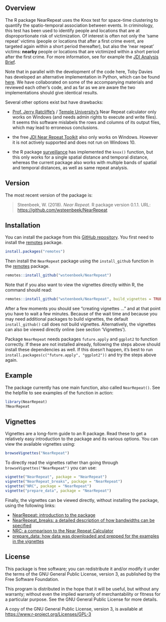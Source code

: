 
<!-- README.md is generated from README.Rmd. Please edit that file -->

## Overview

The R package NearRepeat uses the Knox test for space-time clustering to
quantify the spatio-temporal association between events. In criminology,
this test has been used to identify people and locations that are at
disproportionate risk of victimization. Of interest is often not only
the ‘same repeat’ victims (people or locations that after a first crime
event, are targeted again within a short period thereafter), but also
the ‘near repeat’ victims: **nearby** people or locations that are
victimized within a short period after the first crime. For more
information, see for example the [JDI Analysis
Brief](http://www.ucl.ac.uk/jdibrief/analysis/repeat_victimisation).

Note that in parallel with the development of the code here, Toby Davies
has developed an alternative implementation in Python, which can be
found [here](https://github.com/tobydavies/NearRepeat). We have
collaborated on some of the accompanying materials and reviewed each
other’s code, and as far as we are aware the two implementations should
give identical results.

Several other options exist but have drawbacks:

  - [Prof. Jerry Ratcliffe’s](http://www.jratcliffe.net/software/) /
    [Temple
    University’s](http://www.cla.temple.edu/center-for-security-and-crime-science/projects/#near-repeat-calculator)
    Near Repeat calculator only works on Windows (and needs admin rights
    to execute and write files). It seems this software mislabels the
    rows and columns of its output files, which may lead to erroneous
    conclusions.

  - the free [JDI Near Repeat
    Toolkit](http://www.ucl.ac.uk/jill-dando-institute/research/research-groups/geo-crime/near_repeat_toolkit)
    also only works on Windows. However it is not actively supported and
    does not run on Windows 10.

  - the R package
    [surveillance](https://cran.r-project.org/package=surveillance) has
    implemented the `knox()` function, but this only works for a single
    spatial distance and temporal distance, whereas the current package
    also works with multiple bands of spatial and temporal distances, as
    well as same repeat analysis.

## Version

The most recent version of the package is:

> Steenbeek, W. (2018). *Near Repeat*. R package version 0.1.1. URL:
> <https://github.com/wsteenbeek/NearRepeat>

## Installation

You can install the package from this [GitHub
repository](https://github.com/wsteenbeek/NearRepeat). You first need to
install the [remotes](https://CRAN.R-project.org/package=remotes)
package.

``` r
install.packages("remotes")
```

Then install the `NearRepeat` package using the `install_github`
function in the [remotes](https://CRAN.R-project.org/package=remotes)
package.

``` r
remotes::install_github("wsteenbeek/NearRepeat")
```

Note that if you also want to view the vignettes directly within R, the
command should read:

``` r
remotes::install_github("wsteenbeek/NearRepeat", build_vignettes = TRUE)
```

After a few moments you should see “creating vignettes …” and at that
point you have to wait a few minutes. Because of the wait time and
because you may need additional packages to build vignettes, the default
`install_github()` call does not build vignettes. Alternatively, the
vignettes can also be viewed directly online (see section ‘Vignettes’).

Package `NearRepeat` needs packages `future.apply` and `ggplot2` to
function correctly. If these are not installed already, following the
steps above should install these dependencies as well. If this doesn’t
happen, it’s best to run `install.packages(c("future.apply",
"ggplot2"))` and try the steps above again.

## Example

The package currently has one main function, also called `NearRepeat()`.
See the helpfile to see examples of the function in action:

``` r
library(NearRepeat)
?NearRepeat
```

## Vignettes

Vignettes are a long-form guide to an R package. Read these to get a
relatively easy introduction to the package and its various options. You
can view the available vignettes using:

``` r
browseVignettes("NearRepeat")
```

To directly read the vignettes rather than going through
`browseVignettes("NearRepeat")` you can use:

``` r
vignette("NearRepeat", package = "NearRepeat")
vignette("NearRepeat_breaks", package = "NearRepeat")
vignette("NRC", package = "NearRepeat")
vignette("prepare_data", package = "NearRepeat")
```

Finally, the vignettes can be viewed directly, without installing the
package, using the following links:

  - [NearRepeat: introduction to the
    package](http://htmlpreview.github.io/?https://github.com/wsteenbeek/NearRepeat/blob/master/doc/NearRepeat.html)
  - [NearRepeat\_breaks: a detailed description of how bandwidths can be
    specified](http://htmlpreview.github.io/?https://github.com/wsteenbeek/NearRepeat/blob/master/doc/NearRepeat_breaks.html)
  - [NRC: a comparison to the Near Repeat
    Calculator](http://htmlpreview.github.io/?https://github.com/wsteenbeek/NearRepeat/blob/master/doc/NRC.html)
  - [prepare\_data: how data was downloaded and prepped for the examples
    in the
    vignettes](http://htmlpreview.github.io/?https://github.com/wsteenbeek/NearRepeat/blob/master/doc/prepare_data.html)

## License

This package is free software; you can redistribute it and/or modify it
under the terms of the GNU General Public License, version 3, as
published by the Free Software Foundation.

This program is distributed in the hope that it will be useful, but
without any warranty; without even the implied warranty of
merchantability or fitness for a particular purpose. See the GNU General
Public License for more details.

A copy of the GNU General Public License, version 3, is available at
<https://www.r-project.org/Licenses/GPL-3>
